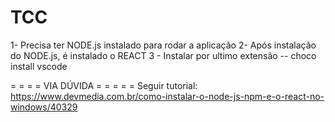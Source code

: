 # TCC

1- Precisa ter NODE.js instalado para rodar a aplicação
2- Após instalação do NODE.js, é instalado o REACT
3 - Instalar por ultimo extensão -- choco install vscode

 = = = = VIA DÚVIDA = = = = =
 Seguir tutorial: https://www.devmedia.com.br/como-instalar-o-node-js-npm-e-o-react-no-windows/40329
